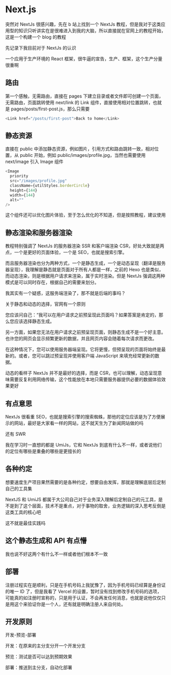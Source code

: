 # Next.js

突然对 NextJs 很感兴趣，先在 b 站上找到一个 NextJs 教程，但是我对于这类应用型的知识只听讲实在是很难进入到我的大脑，所以直接就在官网上的教程开始，这是一个构建一个 blog 的教程

先记录下我目前对于 NextJs 的认识

一个应用于生产环境的 React 框架，很牛逼的宣告，生产、框架，这个生产分量很重啊

## 路由

第一个感触，无需路由，直接在 pages 下建立目录或者文件即可创建一个页面，无需路由，页面跳转使用 next/link 的 Link 组件，直接使用相对位置跳转，也就是 pages/posts/first-post.js，那么只需要

```js
<Link href="/posts/first-post">Back to home</Link>
```

## 静态资源

直接在 public 中添加静态资源，例如图片，引用方式和路由跳转一致，相对位置，从 public 开始，例如 public/images/profile.jpg，当然也需要使用 next/image 引入 Image 组件

```js
<Image
  priority
  src="/images/profile.jpg"
  className={utilStyles.borderCircle}
  height={144}
  width={144}
  alt=""
/>
```

这个组件还可以优化图片体验，至于怎么优化的不知道，但是按照教程，建议使用

## 静态渲染和服务器渲染

教程特别强调了 NextJs 的服务器渲染 SSR 和客户端渲染 CSR，好处大致就是两点，一个是更好的页面体验，一个是 SEO，也就是搜索引擎。

而且服务器渲染也分为两种方式，一个是静态生成，一个是动态呈现（翻译是服务器呈现），我理解是静态就是页面对于所有人都是一样，之前的 Hexo 也是类似，而动态渲染，则是根据用户请求来渲染，属于实时渲染。但是 NextJs 强调这两种模式是可以同时存在，根据自己的需要来划分。

我其实有一个疑惑，这服务端渲染了，那不就是后端的事吗？

关于静态和动态的选择，官网有一个原则

您应该问自己：“我可以在用户请求之前预呈现此页面吗？如果答案是肯定的，那么您应该选择静态生成。

另一方面，如果您无法在用户请求之前预呈现页面，则静态生成不是一个好主意。也许您的网页会显示频繁更新的数据，并且网页内容会随着每次请求而更改。

在这种情况下，您可以使用服务器端呈现。它将更慢，但预呈现的页面将始终是最新的。或者，您可以跳过预呈现并使用客户端 JavaScript 来填充经常更新的数据。

动态的看样子 NextJs 并不是最好的选择，而是 CSR，也可以理解，动态呈现意味需要反复利用网络传输，这个性能放在本地只需要服务器提供必要的数据体验效果更好

## 有点意思

NextJs 很看重 SEO，也就是搜索引擎的搜索蜘蛛，那他的定位应该是为了方便展示的网站，最好是大家看一样的网站，这不就天生为了新闻网站做的吗

还有 SWR

我在学习时一直想的都是 UmiJs，它和 NextJs 到底有什么不一样，或者说他们的定位有哪些是重叠的哪些是更擅长的

## 各种约定

想要速度生产项目果然需要的是各种约定，想要自由发挥，那就是理解底层后定制自己的工具集

NextJS 和 UmiJS 都属于大公司自己对于业务深入理解后定制自己的元工具，是不是到了这个层面，技术不是重点，对于事物的取舍，业务逻辑的深入思考反倒是这类工具的核心吧

这不就是最佳实践吗

## 这个静态生成和 API 有点懵

我也说不好这两个有什么不一样或者他们根本不一致

## 部署

注册过程实在是顺利，只是在手机号码上我犹豫了，因为手机号码已经算是身份证的唯一 ID 了，但是我看了 Vercel 的设置，暂时没有找到修改手机号码的选项，可能真的如注册时宣称的，只是用于认证，不会再发任何消息，也就是说他仅仅只是用这个来验证你是一个人，还有就是明确注册人来自何处。

## 开发原则

开发-预览-部署

开发：在原来的主分支分开一个开发分支

预览：测试是否可以达到预期效果

部署：推送到主分支，自动化部署
